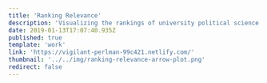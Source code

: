 ```yaml
---
title: 'Ranking Relevance'
description: 'Visualizing the rankings of university political science departments'
date: 2019-01-13T17:07:40.935Z
published: true
template: 'work'
link: 'https://vigilant-perlman-99c421.netlify.com/'
thumbnail: '../../img/ranking-relevance-arrow-plot.png'
redirect: false
---
```

